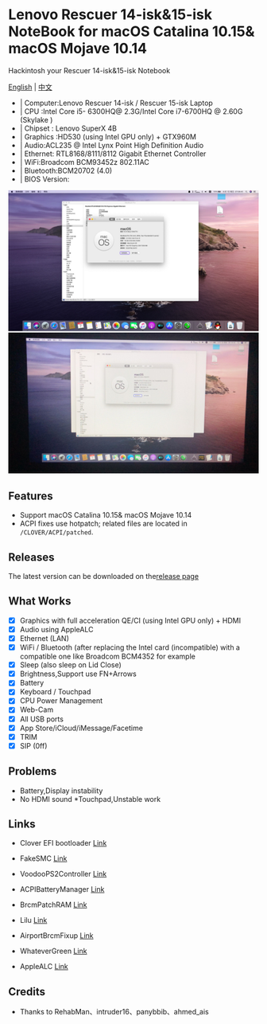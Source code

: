 # Lenovo Rescuer 14-isk&15-isk NoteBook for macOS Catalina 10.15& macOS Mojave 10.14

Hackintosh your Rescuer 14-isk&15-isk Notebook

[English](README-EN.md) | [中文](README.md)

* | Computer:Lenovo Rescuer 14-isk / Rescuer 15-isk Laptop
* | CPU :Intel Core i5- 6300HQ@ 2.3G/Intel Core i7-6700HQ @ 2.60G (Skylake )
* | Chipset : Lenovo SuperX 4B
* | Graphics :HD530 (using Intel GPU only) + GTX960M 
* | Audio:ACL235 @ Intel Lynx Point High Definition Audio
* | Ethernet: RTL8168/8111/8112 Gigabit Ethernet Controller
* | WiFi:Broadcom BCM93452z 802.11AC
* | Bluetooth:BCM20702 (4.0)        
* | BIOS Version:              

![Screen](Screen0.JPG)  
![Screen](Screen1.JPG)  

## Features

* Support macOS Catalina 10.15& macOS Mojave 10.14
* ACPI fixes use hotpatch; related files are located in `/CLOVER/ACPI/patched`.

## Releases
The latest version can be downloaded on the[release page](https://github.com/Z39/Lenovo-Rescuer-14isk-15isk-OS-X-Clover-Hotpatch/releases) 

## What Works
- [x] Graphics with full acceleration QE/CI (using Intel GPU only) + HDMI
- [x] Audio using AppleALC
- [x]  Ethernet (LAN)
- [x]  WiFi / Bluetooth (after replacing the Intel card (incompatible) with a compatible one like Broadcom BCM4352 for example
- [x]  Sleep (also sleep on Lid Close)
- [x]  Brightness,Support use FN+Arrows﻿
- [x]  Battery
- [x]  Keyboard / Touchpad
- [x]  CPU Power Management
- [x]  Web-Cam
- [x]  All USB ports
- [x]  App Store/iCloud/iMessage/Facetime
- [x]  TRIM
- [x]  SIP (0ff)

## Problems
* Battery,Display instability
* No HDMI sound
*Touchpad,Unstable work
## Links

- Clover EFI bootloader [Link](https://github.com/Dids/clover-builder/releases)

- FakeSMC [Link](https://bitbucket.org/RehabMan/os-x-fakesmc-kozlek/downloads/)

- VoodooPS2Controller [Link](https://bitbucket.org/RehabMan/os-x-acpi-battery-driver/)

- ACPIBatteryManager [Link](https://bitbucket.org/RehabMan/os-x-acpi-battery-driver/)

- BrcmPatchRAM [Link](https://bitbucket.org/RehabMan/os-x-brcmpatchram/downloads/)

- Lilu [Link](https://github.com/acidanthera/Lilu)

- AirportBrcmFixup [Link](https://github.com/acidanthera/AirportBrcmFixup)

- WhateverGreen [Link](https://github.com/acidanthera/WhateverGreen)

- AppleALC [Link](https://github.com/acidanthera/AppleALC)

## Credits

- Thanks to RehabMan、intruder16、panybbib、ahmed_ais

